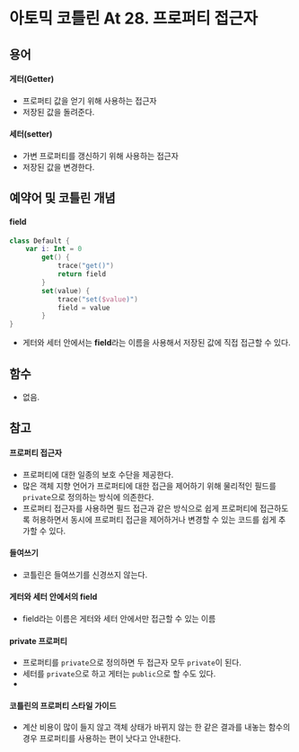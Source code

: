 # 아토믹 코틀린 At 28. 프로퍼티 접근자

## 용어

#### 게터(Getter)
- 프로퍼티 값을 얻기 위해 사용하는 접근자
- 저장된 값을 돌려준다.

#### 세터(setter)
- 가변 프로퍼티를 갱신하기 위해 사용하는 접근자
- 저장된 값을 변경한다.

## 예약어 및 코틀린 개념

#### field

```kotlin
class Default {
    var i: Int = 0
        get() {
            trace("get()")
            return field
        }
        set(value) {
            trace("set($value)")
            field = value
        }
}
```

- 게터와 세터 안에서는 **field**라는 이름을 사용해서 저장된 값에 직접 접근할 수 있다.

## 함수

- 없음.

## 참고

#### 프로퍼티 접근자
- 프로퍼티에 대한 일종의 보호 수단을 제공한다.
- 많은 객체 지향 언어가 프로퍼티에 대한 접근을 제어하기 위해 물리적인 필드를 `private`으로 정의하는 방식에 의존한다.
- 프로퍼티 접근자를 사용하면 필드 접근과 같은 방식으로 쉽게 프로퍼티에 접근하도록 허용하면서 동시에 프로퍼티 접근을 제어하거나 변경할 수 있는 코드를 쉽게 추가할 수 있다.

#### 들여쓰기
- 코틀린은 들여쓰기를 신경쓰지 않는다.

#### 게터와 세터 안에서의 field
- field라는 이름은 게터와 세터 안에서만 접근할 수 있는 이름

#### private 프로퍼티
- 프로퍼티를 `private`으로 정의하면 두 접근자 모두 `private`이 된다.
- 세터를 `private`으로 하고 게터는 `public`으로 할 수도 있다.
- 
#### 코틀린의 프로퍼티 스타일 가이드
- 계산 비용이 많이 들지 않고 객체 상태가 바뀌지 않는 한 같은 결과를 내놓는 함수의 경우 프로퍼티를 사용하는 편이 낫다고 안내한다.